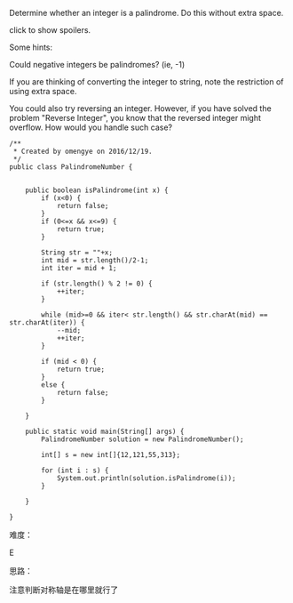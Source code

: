 Determine whether an integer is a palindrome. Do this without extra space.

click to show spoilers.

Some hints:

Could negative integers be palindromes? (ie, -1)

If you are thinking of converting the integer to string, note the restriction of using extra space.

You could also try reversing an integer. However, if you have solved the problem "Reverse Integer", you know that the reversed integer might overflow. How would you handle such case?

```
/**
 * Created by omengye on 2016/12/19.
 */
public class PalindromeNumber {


    public boolean isPalindrome(int x) {
        if (x<0) {
            return false;
        }
        if (0<=x && x<=9) {
            return true;
        }

        String str = ""+x;
        int mid = str.length()/2-1;
        int iter = mid + 1;

        if (str.length() % 2 != 0) {
            ++iter;
        }

        while (mid>=0 && iter< str.length() && str.charAt(mid) == str.charAt(iter)) {
            --mid;
            ++iter;
        }

        if (mid < 0) {
            return true;
        }
        else {
            return false;
        }

    }

    public static void main(String[] args) {
        PalindromeNumber solution = new PalindromeNumber();

        int[] s = new int[]{12,121,55,313};

        for (int i : s) {
            System.out.println(solution.isPalindrome(i));
        }

    }

}

```

难度：

E

思路：

注意判断对称轴是在哪里就行了

